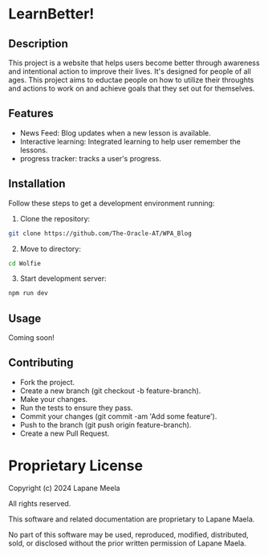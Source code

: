 # LearnBetter!

## Description

This project is a website that helps users become better through awareness and intentional action to improve their lives. It's designed for people of all ages. This project aims to eductae people on how to utilize their throughts and actions to work on and achieve goals that they set out for themselves.

## Features

- News Feed: Blog updates when a new lesson is available.
- Interactive learning: Integrated learning to help user remember the lessons.
- progress tracker: tracks a user's progress.

## Installation

Follow these steps to get a development environment running:

1. Clone the repository:
```bash
git clone https://github.com/The-Oracle-AT/WPA_Blog
```

2. Move to directory:
```bash
cd Wolfie
```

3. Start development server:
```bash
npm run dev
```

## Usage
Coming soon!

## Contributing
+ Fork the project.
+ Create a new branch (git checkout -b feature-branch).
+ Make your changes.
+ Run the tests to ensure they pass.
+ Commit your changes (git commit -am 'Add some feature').
+ Push to the branch (git push origin feature-branch).
+ Create a new Pull Request.

# Proprietary License

Copyright (c) 2024 Lapane Meela

All rights reserved.

This software and related documentation are proprietary to Lapane Maela.

No part of this software may be used, reproduced, modified, distributed, sold, or disclosed without the prior written permission of Lapane Maela.
